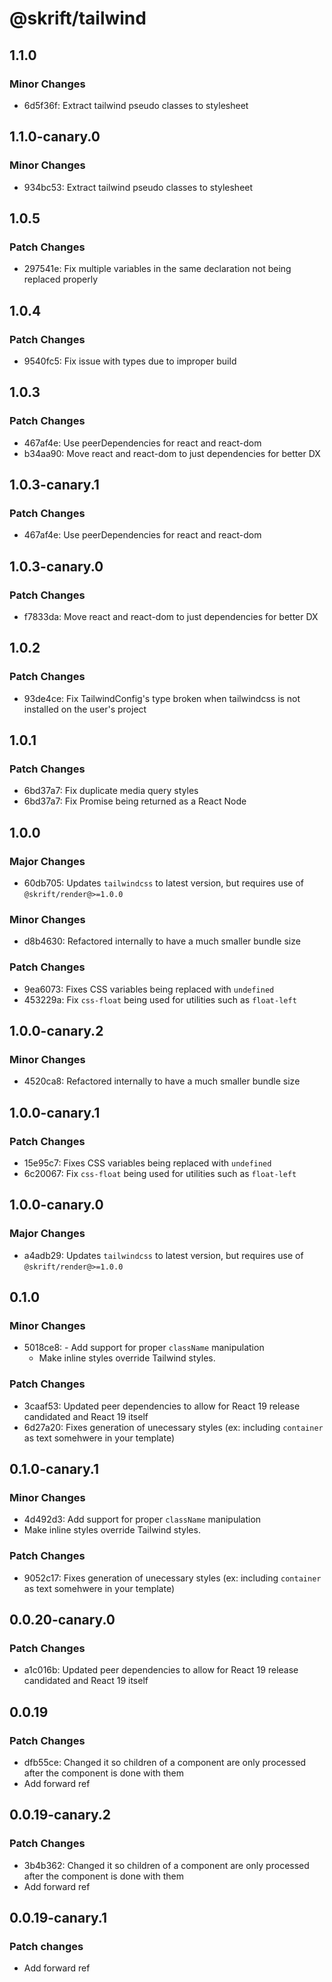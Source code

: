 # @skrift/tailwind

## 1.1.0

### Minor Changes

- 6d5f36f: Extract tailwind pseudo classes to stylesheet

## 1.1.0-canary.0

### Minor Changes

- 934bc53: Extract tailwind pseudo classes to stylesheet

## 1.0.5

### Patch Changes

- 297541e: Fix multiple variables in the same declaration not being replaced properly

## 1.0.4

### Patch Changes

- 9540fc5: Fix issue with types due to improper build

## 1.0.3

### Patch Changes

- 467af4e: Use peerDependencies for react and react-dom
- b34aa90: Move react and react-dom to just dependencies for better DX

## 1.0.3-canary.1

### Patch Changes

- 467af4e: Use peerDependencies for react and react-dom

## 1.0.3-canary.0

### Patch Changes

- f7833da: Move react and react-dom to just dependencies for better DX

## 1.0.2

### Patch Changes

- 93de4ce: Fix TailwindConfig's type broken when tailwindcss is not installed on the user's project

## 1.0.1

### Patch Changes

- 6bd37a7: Fix duplicate media query styles
- 6bd37a7: Fix Promise being returned as a React Node

## 1.0.0

### Major Changes

- 60db705: Updates `tailwindcss` to latest version, but requires use of `@skrift/render@>=1.0.0`

### Minor Changes

- d8b4630: Refactored internally to have a much smaller bundle size

### Patch Changes

- 9ea6073: Fixes CSS variables being replaced with `undefined`
- 453229a: Fix `css-float` being used for utilities such as `float-left`

## 1.0.0-canary.2

### Minor Changes

- 4520ca8: Refactored internally to have a much smaller bundle size

## 1.0.0-canary.1

### Patch Changes

- 15e95c7: Fixes CSS variables being replaced with `undefined`
- 6c20067: Fix `css-float` being used for utilities such as `float-left`

## 1.0.0-canary.0

### Major Changes

- a4adb29: Updates `tailwindcss` to latest version, but requires use of `@skrift/render@>=1.0.0`

## 0.1.0

### Minor Changes

- 5018ce8: - Add support for proper `className` manipulation
  - Make inline styles override Tailwind styles.

### Patch Changes

- 3caaf53: Updated peer dependencies to allow for React 19 release candidated and React 19 itself
- 6d27a20: Fixes generation of unecessary styles (ex: including `container` as text somehwere in your template)

## 0.1.0-canary.1

### Minor Changes

- 4d492d3: Add support for proper `className` manipulation
- Make inline styles override Tailwind styles.

### Patch Changes

- 9052c17: Fixes generation of unecessary styles (ex: including `container` as text somehwere in your template)

## 0.0.20-canary.0

### Patch Changes

- a1c016b: Updated peer dependencies to allow for React 19 release candidated and React 19 itself

## 0.0.19

### Patch Changes

- dfb55ce: Changed it so children of a component are only processed after the component is done with them
- Add forward ref

## 0.0.19-canary.2

### Patch Changes

- 3b4b362: Changed it so children of a component are only processed after the component is done with them
- Add forward ref

## 0.0.19-canary.1

### Patch changes

- Add forward ref
